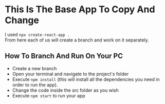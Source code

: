 # This Is The Base App To Copy And Change

I used `npx create-react-app .` <br> From here each of us will create a branch and work on it separately.


## How To Branch And Run On Your PC
* Create a new branch
* Open your terminal and navigate to the project's folder
* Execute `npm install` (this will install all the dependencies you need in order to run the app).
* Change the code inside the src folder as you wish
* Execute `npm start` to run your app
